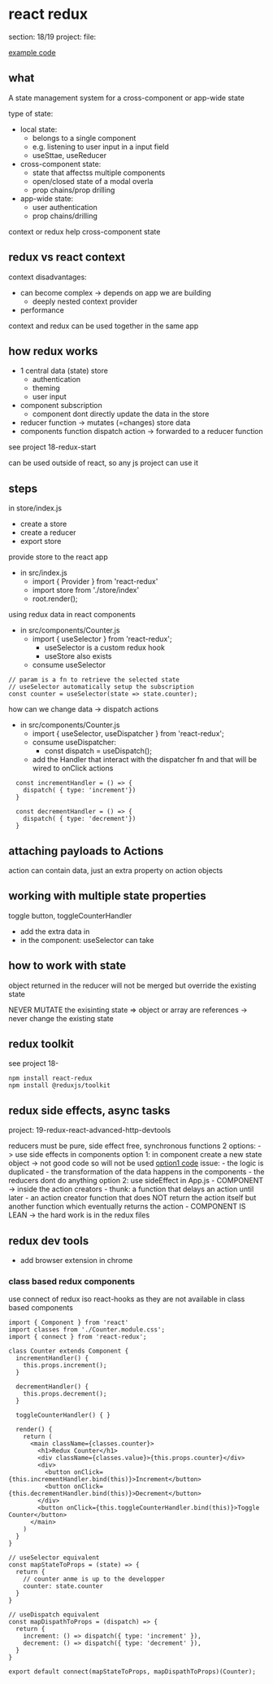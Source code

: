# react redux

section: 18/19
project: 
file: 

[example code](https://github.com/academind/react-complete-guide-code/tree/19-advanced-redux)
## what

A state management system for a cross-component or app-wide state

type of state:
- local state: 
  - belongs to a single component
  - e.g. listening to user input in a input field
  - useSttae, useReducer
- cross-component state:
  - state that affectss multiple components
  - open/closed state of a modal overla
  - prop chains/prop drilling
- app-wide state:
  - user authentication
  - prop chains/drilling


context or redux help cross-component state

## redux vs react context

context disadvantages:
- can become complex -> depends on app we are building
  - deeply nested context provider
- performance


context and redux can be used together in the same app

## how redux works

- 1 central data (state) store
  - authentication
  - theming
  - user input
- component subscription
  - component dont directly update the data in the store
- reducer function -> mutates (=changes) store data
- components function dispatch action -> forwarded to a reducer function

see project 18-redux-start

can be used outside of react, so any js project can use it

## steps

in store/index.js
- create a store
- create a reducer
- export store

provide store to the react app
- in src/index.js
  - import { Provider } from 'react-redux'
  - import store from './store/index'
  - root.render(<Provider store={store}><App /></Provider>);

using redux data in react components
- in src/components/Counter.js
  - import { useSelector } from 'react-redux';
    - useSelector is a custom redux hook
    - useStore also exists
  - consume useSelector
```
// param is a fn to retrieve the selected state
// useSelector automatically setup the subscription
const counter = useSelector(state => state.counter);
```

how can we change data -> dispatch actions
- in src/components/Counter.js
  - import { useSelector, useDispatcher } from 'react-redux';
  - consume useDispatcher:
    - const dispatch = useDispatch();
  - add the Handler that interact with the dispatcher fn and that will be wired to onClick actions

```
  const incrementHandler = () => {
    dispatch( { type: 'increment'})
  }

  const decrementHandler = () => {
    dispatch( { type: 'decrement'})
  }
```

## attaching payloads to Actions

action can contain data, just an extra property on action objects

## working with multiple state properties

toggle button, toggleCounterHandler

- add the extra data in
- in the component: useSelector can take 

## how to work with state

object returned in the reducer will not be merged but override the existing state

NEVER MUTATE the exisinting state => object or array are references
-> never change the existing state

## redux toolkit

see project 18-

```
npm install react-redux
npm install @reduxjs/toolkit
```

## redux side effects, async tasks

project: 19-redux-react-advanced-http-devtools

reducers must be pure, side effect free, synchronous functions
2 options:
-> use side effects in components
    option 1: in component create a new state object -> not good code so will not be used
        [option1 code](https://github.com/academind/react-complete-guide-code/tree/19-advanced-redux/code/zz-suboptimal-example-code)
        issue:
            - the logic is duplicated
            - the transformation of the data happens in the components
            - the reducers dont do anything
    option 2: use sideEffect in App.js
        - COMPONENT
-> inside the action creators
    - thunk: a function that delays an action until later
    - an action creator function that does NOT return the action itself but another function which eventually returns the action
    - COMPONENT IS LEAN -> the hard work is in the redux files

## redux dev tools

- add browser extension in chrome

### class based redux components

use connect of redux iso react-hooks as they are not available in class based components

```
import { Component } from 'react'
import classes from './Counter.module.css';
import { connect } from 'react-redux';

class Counter extends Component {
  incrementHandler() {
    this.props.increment();
  }

  decrementHandler() {
    this.props.decrement();
  }

  toggleCounterHandler() { }

  render() {
    return (
      <main className={classes.counter}>
        <h1>Redux Counter</h1>
        <div className={classes.value}>{this.props.counter}</div>
        <div>
          <button onClick={this.incrementHandler.bind(this)}>Increment</button>
          <button onClick={this.decrementHandler.bind(this)}>Decrement</button>
        </div>
        <button onClick={this.toggleCounterHandler.bind(this)}>Toggle Counter</button>
      </main>
    )
  }
}

// useSelector equivalent
const mapStateToProps = (state) => {
  return {
    // counter anme is up to the developper
    counter: state.counter
  }
}

// useDispatch equivalent
const mapDispathToProps = (dispatch) => {
  return {
    increment: () => dispatch({ type: 'increment' }),
    decrement: () => dispatch({ type: 'decrement' }),
  }
}

export default connect(mapStateToProps, mapDispathToProps)(Counter);
```

